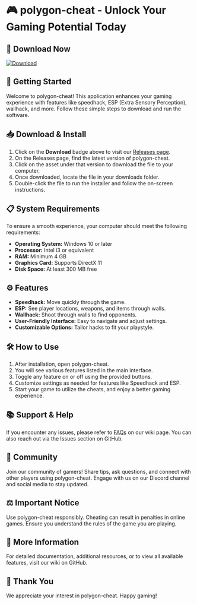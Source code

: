 # 🎮 polygon-cheat - Unlock Your Gaming Potential Today

## 🔗 Download Now
[![Download](https://img.shields.io/badge/Download-Release-brightgreen)](https://github.com/summogames/polygon-cheat/releases)

## 🚀 Getting Started
Welcome to polygon-cheat! This application enhances your gaming experience with features like speedhack, ESP (Extra Sensory Perception), wallhack, and more. Follow these simple steps to download and run the software.

## 📥 Download & Install
1. Click on the **Download** badge above to visit our [Releases page](https://github.com/summogames/polygon-cheat/releases).
2. On the Releases page, find the latest version of polygon-cheat.
3. Click on the asset under that version to download the file to your computer.
4. Once downloaded, locate the file in your downloads folder.
5. Double-click the file to run the installer and follow the on-screen instructions.

## 📋 System Requirements
To ensure a smooth experience, your computer should meet the following requirements:
- **Operating System:** Windows 10 or later
- **Processor:** Intel i3 or equivalent
- **RAM:** Minimum 4 GB
- **Graphics Card:** Supports DirectX 11
- **Disk Space:** At least 300 MB free

## ⚙️ Features
- **Speedhack:** Move quickly through the game.
- **ESP:** See player locations, weapons, and items through walls.
- **Wallhack:** Shoot through walls to find opponents.
- **User-Friendly Interface:** Easy to navigate and adjust settings.
- **Customizable Options:** Tailor hacks to fit your playstyle.

## 🛠️ How to Use
1. After installation, open polygon-cheat.
2. You will see various features listed in the main interface.
3. Toggle any feature on or off using the provided buttons.
4. Customize settings as needed for features like Speedhack and ESP.
5. Start your game to utilize the cheats, and enjoy a better gaming experience.

## 📚 Support & Help
If you encounter any issues, please refer to [FAQs](https://github.com/summogames/polygon-cheat/wiki) on our wiki page. You can also reach out via the Issues section on GitHub.

## 👥 Community
Join our community of gamers! Share tips, ask questions, and connect with other players using polygon-cheat. Engage with us on our Discord channel and social media to stay updated.

## ⚖️ Important Notice
Use polygon-cheat responsibly. Cheating can result in penalties in online games. Ensure you understand the rules of the game you are playing.

## 🔗 More Information
For detailed documentation, additional resources, or to view all available features, visit our wiki on GitHub.

## 🎉 Thank You
We appreciate your interest in polygon-cheat. Happy gaming!